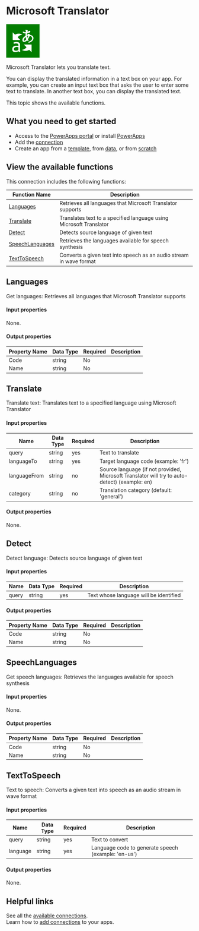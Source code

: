 <properties
	pageTitle="Overview of the Microsoft Translator connection | Microsoft PowerApps"
	description="See the available Microsoft Translator functions, responses, and examples"
	services=""
	suite="powerapps"
	documentationCenter="na"
	authors="MandiOhlinger"
	manager="erikre"
	editor=""
	tags=""/>

<tags
   ms.service="powerapps"
   ms.devlang="na"
   ms.topic="article"
   ms.tgt_pltfrm="na"
   ms.workload="na"
   ms.date="04/25/2016"
   ms.author="mandia"/>

#  Microsoft Translator

![Microsoft Translator](./media/connection-microsoft-translator/translatoricon.png)

Microsoft Translator lets you translate text.

You can display the translated information in a text box on your app. For example, you can create an input text box that asks the user to enter some text to translate. In another text box, you can display the translated text. 

This topic shows the available functions.

##  What you need to get started

- Access to the [PowerApps portal][1] or install [PowerApps][2]
- Add the [connection](add-manage-connections.md)
- Create an app from a [template](get-started-test-drive.md), from [data](get-started-create-from-data.md), or from [scratch](get-started-create-from-blank.md)


## View the available functions
 
This connection includes the following functions:

| Function Name |  Description |
| --- | --- |
|[Languages](connection-microsoft-translator-.md#languages) | Retrieves all languages that Microsoft Translator supports  |
|[Translate](connection-microsoft-translator.md#translate) | Translates text to a specified language using Microsoft Translator  |
|[Detect](connection-microsoft-translator.md#detect) | Detects source language of given text  |
|[SpeechLanguages](connection-microsoft-translator.md#speechlanguages) | Retrieves the languages available for speech synthesis  |
|[TextToSpeech](connection-microsoft-translator.md#texttospeech) | Converts a given text into speech as an audio stream in wave format  |

## Languages
Get languages: Retrieves all languages that Microsoft Translator supports 

#### Input properties
None.

#### Output properties

| Property Name | Data Type | Required | Description |
|---|---|---|---|
|Code|string|No | |
|Name|string|No | |


## Translate
Translate text: Translates text to a specified language using Microsoft Translator 

#### Input properties

| Name| Data Type|Required|Description|
| ---|---|---|---|
|query|string|yes|Text to translate|
|languageTo|string|yes|Target language code (example: 'fr')|
|languageFrom|string|no|Source language (if not provided, Microsoft Translator will try to auto-detect) (example: en)|
|category|string|no|Translation category (default: 'general')|

#### Output properties
None. 


## Detect
Detect language: Detects source language of given text 

#### Input properties

| Name| Data Type|Required|Description|
| ---|---|---|---|
|query|string|yes|Text whose language will be identified|

#### Output properties

| Property Name | Data Type | Required | Description |
|---|---|---|---|
|Code|string|No | |
|Name|string|No | |


## SpeechLanguages
Get speech languages: Retrieves the languages available for speech synthesis 

#### Input properties
None.

#### Output properties

| Property Name | Data Type | Required | Description |
|---|---|---|---|
|Code|string|No | |
|Name|string|No | |


## TextToSpeech
Text to speech: Converts a given text into speech as an audio stream in wave format 

#### Input properties

| Name| Data Type|Required|Description|
| ---|---|---|---|
|query|string|yes|Text to convert|
|language|string|yes|Language code to generate speech (example: 'en-us')|

#### Output properties
None. 


## Helpful links

See all the [available connections](../connections-list.md).  
Learn how to [add connections](../add-manage-connections.md) to your apps.

[1]: https://web.powerapps.com
[2]: http://aka.ms/powerappsinstall